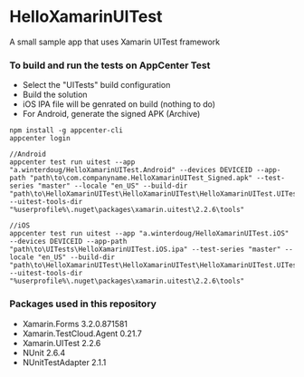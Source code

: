 # HelloXamarinUITest
A small sample app that uses Xamarin UITest framework

### To build and run the tests on AppCenter Test

- Select the "UITests" build configuration
- Build the solution
- iOS IPA file will be genrated on build (nothing to do)
- For Android, generate the signed APK (Archive)

```
npm install -g appcenter-cli
appcenter login

//Android
appcenter test run uitest --app "a.winterdoug/HelloXamarinUITest.Android" --devices DEVICEID --app-path "path\to\com.companyname.HelloXamarinUITest_Signed.apk" --test-series "master" --locale "en_US" --build-dir "path\to\HelloXamarinUITest\HelloXamarinUITest\HelloXamarinUITest.UITest\bin\UITests" --uitest-tools-dir "%userprofile%\.nuget\packages\xamarin.uitest\2.2.6\tools"

//iOS
appcenter test run uitest --app "a.winterdoug/HelloXamarinUITest.iOS" --devices DEVICEID --app-path "path\to\UITests\HelloXamarinUITest.iOS.ipa" --test-series "master" --locale "en_US" --build-dir "path\to\HelloXamarinUITest\HelloXamarinUITest\HelloXamarinUITest.UITest\bin\UITests" --uitest-tools-dir "%userprofile%\.nuget\packages\xamarin.uitest\2.2.6\tools"
```

### Packages used in this repository
- Xamarin.Forms 3.2.0.871581
- Xamarin.TestCloud.Agent 0.21.7
- Xamarin.UITest 2.2.6
- NUnit 2.6.4
- NUnitTestAdapter 2.1.1
